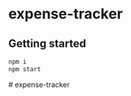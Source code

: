 # expense-tracker

## Getting started 

```bash
npm i
npm start
```
#   e x p e n s e - t r a c k e r  
 